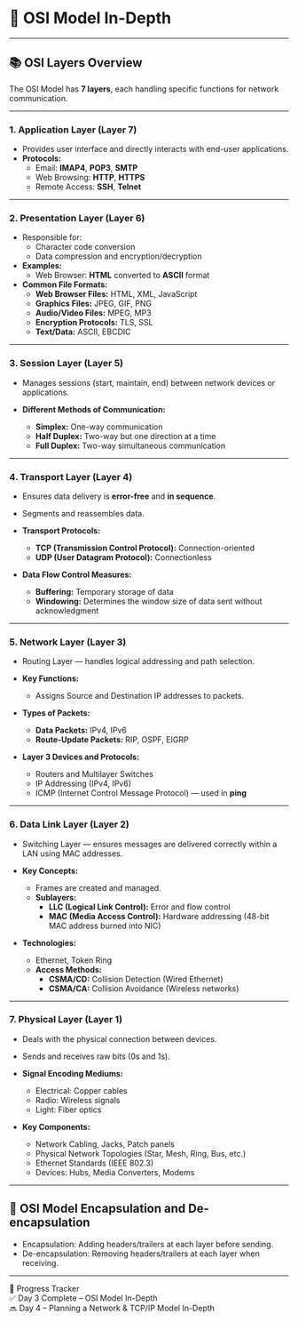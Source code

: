 # 🧠 OSI Model In-Depth

---

## 📚 OSI Layers Overview

The OSI Model has **7 layers**, each handling specific functions for network communication.

---

### 1. Application Layer (Layer 7)

- Provides user interface and directly interacts with end-user applications.
- **Protocols:**
  - Email: **IMAP4**, **POP3**, **SMTP**
  - Web Browsing: **HTTP**, **HTTPS**
  - Remote Access: **SSH**, **Telnet**

---

### 2. Presentation Layer (Layer 6)

- Responsible for:
  - Character code conversion
  - Data compression and encryption/decryption
- **Examples:**
  - Web Browser: **HTML** converted to **ASCII** format
- **Common File Formats:**
  - **Web Browser Files:** HTML, XML, JavaScript
  - **Graphics Files:** JPEG, GIF, PNG
  - **Audio/Video Files:** MPEG, MP3
  - **Encryption Protocols:** TLS, SSL
  - **Text/Data:** ASCII, EBCDIC

---

### 3. Session Layer (Layer 5)

- Manages sessions (start, maintain, end) between network devices or applications.

- **Different Methods of Communication:**
  - **Simplex:** One-way communication
  - **Half Duplex:** Two-way but one direction at a time
  - **Full Duplex:** Two-way simultaneous communication

---

### 4. Transport Layer (Layer 4)

- Ensures data delivery is **error-free** and **in sequence**.
- Segments and reassembles data.

- **Transport Protocols:**

  - **TCP (Transmission Control Protocol):** Connection-oriented
  - **UDP (User Datagram Protocol):** Connectionless

- **Data Flow Control Measures:**
  - **Buffering:** Temporary storage of data
  - **Windowing:** Determines the window size of data sent without acknowledgment

---

### 5. Network Layer (Layer 3)

- Routing Layer — handles logical addressing and path selection.

- **Key Functions:**

  - Assigns Source and Destination IP addresses to packets.

- **Types of Packets:**

  - **Data Packets:** IPv4, IPv6
  - **Route-Update Packets:** RIP, OSPF, EIGRP

- **Layer 3 Devices and Protocols:**
  - Routers and Multilayer Switches
  - IP Addressing (IPv4, IPv6)
  - ICMP (Internet Control Message Protocol) — used in **ping**

---

### 6. Data Link Layer (Layer 2)

- Switching Layer — ensures messages are delivered correctly within a LAN using MAC addresses.

- **Key Concepts:**

  - Frames are created and managed.
  - **Sublayers:**
    - **LLC (Logical Link Control):** Error and flow control
    - **MAC (Media Access Control):** Hardware addressing (48-bit MAC address burned into NIC)

- **Technologies:**
  - Ethernet, Token Ring
  - **Access Methods:**
    - **CSMA/CD:** Collision Detection (Wired Ethernet)
    - **CSMA/CA:** Collision Avoidance (Wireless networks)

---

### 7. Physical Layer (Layer 1)

- Deals with the physical connection between devices.
- Sends and receives raw bits (0s and 1s).

- **Signal Encoding Mediums:**

  - Electrical: Copper cables
  - Radio: Wireless signals
  - Light: Fiber optics

- **Key Components:**
  - Network Cabling, Jacks, Patch panels
  - Physical Network Topologies (Star, Mesh, Ring, Bus, etc.)
  - Ethernet Standards (IEEE 802.3)
  - Devices: Hubs, Media Converters, Modems

---

## 🔄 OSI Model Encapsulation and De-encapsulation

- Encapsulation: Adding headers/trailers at each layer before sending.
- De-encapsulation: Removing headers/trailers at each layer when receiving.

---

📅 Progress Tracker  
✅ Day 3 Complete – OSI Model In-Depth  
🔜 Day 4 – Planning a Network & TCP/IP Model In-Depth
